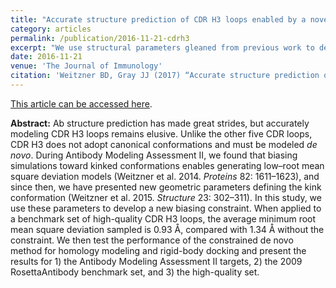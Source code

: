 ```yaml
---
title: "Accurate structure prediction of CDR H3 loops enabled by a novel structure-based C-terminal constraint"
category: articles
permalink: /publication/2016-11-21-cdrh3
excerpt: "We use structural parameters gleaned from previous work to develop a new biasing constraint that, when applied to a benchmark set of high-quality CDR H3 loops, enables the production of high-quality structural models <i>de novo</i>."
date: 2016-11-21
venue: 'The Journal of Immunology'
citation: 'Weitzner BD, Gray JJ (2017) “Accurate structure prediction of CDR H3 loops enabled by a novel structure-based C-terminal constraint,” J. Immunol. 198(1), 505–15. DOI: 10.4049/jimmunol.1601137'
---
```


<a href='http://www.jimmunol.org/content/early/2016/11/18/jimmunol.1601137'>This article can be accessed here</a>.

**Abstract:** Ab structure prediction has made great strides, but accurately modeling CDR H3 loops remains elusive. Unlike the other five CDR loops, CDR H3 does not adopt canonical conformations and must be modeled <i>de novo</i>. During Antibody Modeling Assessment II, we found that biasing simulations toward kinked conformations enables generating low–root mean square deviation models (Weitzner et al. 2014. <i>Proteins</i> 82: 1611–1623), and since then, we have presented new geometric parameters defining the kink conformation (Weitzner et al. 2015. <i>Structure</i> 23: 302–311). In this study, we use these parameters to develop a new biasing constraint. When applied to a benchmark set of high-quality CDR H3 loops, the average minimum root mean square deviation sampled is 0.93 Å, compared with 1.34 Å without the constraint. We then test the performance of the constrained de novo method for homology modeling and rigid-body docking and present the results for 1) the Antibody Modeling Assessment II targets, 2) the 2009 RosettaAntibody benchmark set, and 3) the high-quality set.